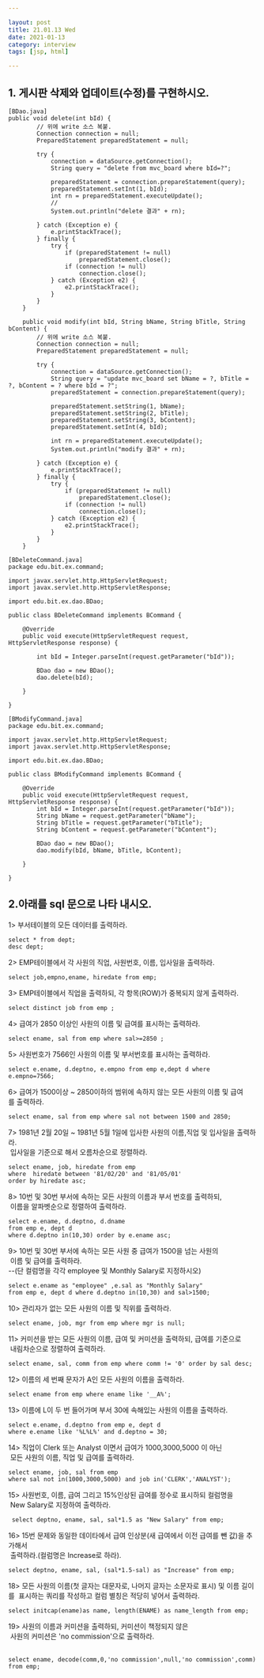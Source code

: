 ```yaml
---

layout: post
title: 21.01.13 Wed
date: 2021-01-13
category: interview
tags: [jsp, html]

---
```


## 1. 게시판 삭제와 업데이트(수정)를 구현하시오.

```
[BDao.java]
public void delete(int bId) {
		// 위에 write 소스 복붙.
		Connection connection = null;
		PreparedStatement preparedStatement = null;

		try {
			connection = dataSource.getConnection();
			String query = "delete from mvc_board where bId=?";

			preparedStatement = connection.prepareStatement(query);
			preparedStatement.setInt(1, bId);
			int rn = preparedStatement.executeUpdate();
			//
			System.out.println("delete 결과" + rn);

		} catch (Exception e) {
			e.printStackTrace();
		} finally {
			try {
				if (preparedStatement != null)
					preparedStatement.close();
				if (connection != null)
					connection.close();
			} catch (Exception e2) {
				e2.printStackTrace();
			}
		}
	}

	public void modify(int bId, String bName, String bTitle, String bContent) {
		// 위에 write 소스 복붙.
		Connection connection = null;
		PreparedStatement preparedStatement = null;

		try {
			connection = dataSource.getConnection();
			String query = "update mvc_board set bName = ?, bTitle = ?, bContent = ? where bId = ?";
			preparedStatement = connection.prepareStatement(query);

			preparedStatement.setString(1, bName);
			preparedStatement.setString(2, bTitle);
			preparedStatement.setString(3, bContent);
			preparedStatement.setInt(4, bId);			

			int rn = preparedStatement.executeUpdate();
			System.out.println("modify 결과" + rn);

		} catch (Exception e) {
			e.printStackTrace();
		} finally {
			try {
				if (preparedStatement != null)
					preparedStatement.close();
				if (connection != null)
					connection.close();
			} catch (Exception e2) {
				e2.printStackTrace();
			}
		}
	}
```

```
[BDeleteCommand.java]
package edu.bit.ex.command;

import javax.servlet.http.HttpServletRequest;
import javax.servlet.http.HttpServletResponse;

import edu.bit.ex.dao.BDao;

public class BDeleteCommand implements BCommand {

	@Override
	public void execute(HttpServletRequest request, HttpServletResponse response) {

		int bId = Integer.parseInt(request.getParameter("bId"));
	
		BDao dao = new BDao();
		dao.delete(bId);

	}

}

```

```
[BModifyCommand.java]
package edu.bit.ex.command;

import javax.servlet.http.HttpServletRequest;
import javax.servlet.http.HttpServletResponse;

import edu.bit.ex.dao.BDao;

public class BModifyCommand implements BCommand {

	@Override
	public void execute(HttpServletRequest request, HttpServletResponse response) {
		int bId = Integer.parseInt(request.getParameter("bId"));
		String bName = request.getParameter("bName");
		String bTitle = request.getParameter("bTitle");
		String bContent = request.getParameter("bContent");

		BDao dao = new BDao();
		dao.modify(bId, bName, bTitle, bContent);

	}

}

```

  
## 2.아래를 sql 문으로 나타 내시오. 

1> 부서테이블의 모든 데이터를 출력하라.

```
select * from dept;
desc dept;
```

2> EMP테이블에서 각 사원의 직업, 사원번호, 이름, 입사일을 출력하라.

```
select job,empno,ename, hiredate from emp;
```

3> EMP테이블에서 직업을 출력하되, 각 항목(ROW)가 중복되지 않게 출력하라.

```
select distinct job from emp ;
```


4> 급여가 2850 이상인 사원의 이름 및 급여를 표시하는 출력하라.

```
select ename, sal from emp where sal>=2850 ;
```


5> 사원번호가 7566인 사원의 이름 및 부서번호를 표시하는 출력하라.

```
select e.ename, d.deptno, e.empno from emp e,dept d where e.empno=7566;
```


6> 급여가 1500이상 ~ 2850이하의 범위에 속하지 않는 모든 사원의 이름 및 급여를 출력하라.

```
select ename, sal from emp where sal not between 1500 and 2850;
```


7> 1981년 2월 20일 ~ 1981년 5월 1일에 입사한 사원의 이름,직업 및 입사일을 출력하라.  
 입사일을 기준으로 해서 오름차순으로 정렬하라.

```
select ename, job, hiredate from emp 
where  hiredate between '81/02/20' and '81/05/01' 
order by hiredate asc;
```


8> 10번 및 30번 부서에 속하는 모든 사원의 이름과 부서 번호를 출력하되,  
 이름을 알파벳순으로 정렬하여 출력하라.

```
select e.ename, d.deptno, d.dname
from emp e, dept d
where d.deptno in(10,30) order by e.ename asc;
```


9> 10번 및 30번 부서에 속하는 모든 사원 중 급여가 1500을 넘는 사원의  
 이름 및 급여를 출력하라.  
\--(단 컬럼명을 각각 employee 및 Monthly Salary로 지정하시오)

```
select e.ename as "employee" ,e.sal as "Monthly Salary" 
from emp e, dept d where d.deptno in(10,30) and sal>1500;
```


10> 관리자가 없는 모든 사원의 이름 및 직위를 출력하라.

```
select ename, job, mgr from emp where mgr is null;
```

11> 커미션을 받는 모든 사원의 이름, 급여 및 커미션을 출력하되, 급여를 기준으로  
 내림차순으로 정렬하여 출력하라.

```
select ename, sal, comm from emp where comm != '0' order by sal desc;
```


12> 이름의 세 번째 문자가 A인 모든 사원의 이름을 출력하라.

```
select ename from emp where ename like '__A%';
```


13> 이름에 L이 두 번 들어가며 부서 30에 속해있는 사원의 이름을 출력하라.

```
select e.ename, d.deptno from emp e, dept d 
where e.ename like '%L%L%' and d.deptno = 30;
```


14> 직업이 Clerk 또는 Analyst 이면서 급여가 1000,3000,5000 이 아닌  
 모든 사원의 이름, 직업 및 급여를 출력하라.

```
select ename, job, sal from emp 
where sal not in(1000,3000,5000) and job in('CLERK','ANALYST');
```


15> 사원번호, 이름, 급여 그리고 15%인상된 급여를 정수로 표시하되 컬럼명을  
 New Salary로 지정하여 출력하라.  
```
 select deptno, ename, sal, sal*1.5 as "New Salary" from emp;
```

16> 15번 문제와 동일한 데이타에서 급여 인상분(새 급여에서 이전 급여를 뺀 값)을 추가해서  
 출력하라.(컬럼명은 Increase로 하라).  
```
select deptno, ename, sal, (sal*1.5-sal) as "Increase" from emp;
```

18> 모든 사원의 이름(첫 글자는 대문자로, 나머지 글자는 소문자로 표시) 및 이름 길이를
 표시하는 쿼리를 작성하고 컬럼 별칭은 적당히 넣어서 출력하라.

```
select initcap(ename)as name, length(ENAME) as name_length from emp;
```


  
19> 사원의 이름과 커미션을 출력하되, 커미션이 책정되지 않은  
 사원의 커미션은 'no commission'으로 출력하라.  
 

```
select ename, decode(comm,0,'no commission',null,'no commission',comm) from emp;
```
